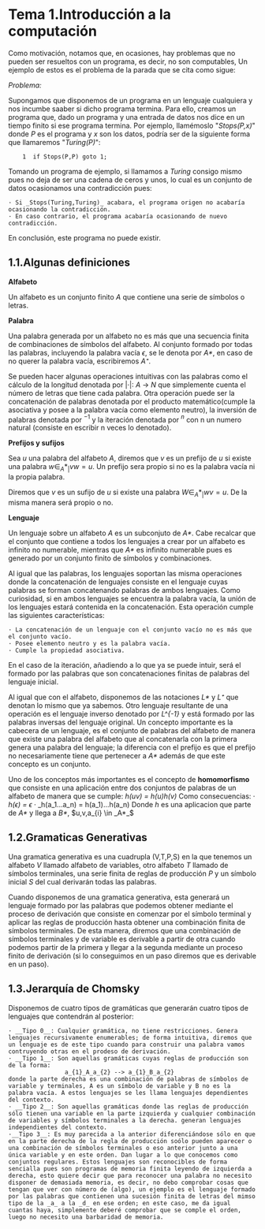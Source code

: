 # Tema 1.Introducción a la computación

Como motivación, notamos que, en ocasiones, hay problemas que no pueden ser resueltos con un programa, es decir, no son computables, Un ejemplo de estos es el problema de la parada que se cita como sigue: 

_Problema:_

Supongamos que disponemos de un programa en un lenguaje cualquiera y nos incumbe saaber si dicho programa termina. Para ello, creamos un programa que, dado un programa y una entrada de datos nos dice en un tiempo finito si ese programa termina. Por ejemplo, llamémoslo "_Stops(P,x)_" donde _P_ es el programa y _x_ son los datos, podría ser de la siguiente forma que llamaremos "_Turing(P)_":

```
    1  if Stops(P,P) goto 1;
```    
Tomando un programa de ejemplo, si llamamos a _Turing_ consigo mismo pues no deja de ser una cadena de ceros y unos, lo cual es un conjunto de datos ocasionamos una contradicción pues:

    · Si _Stops(Turing,Turing)_ acabara, el programa origen no acabaría ocasionando la contradicción.
    · En caso contrario, el programa acabaría ocasionando de nuevo contradicción.
En conclusión, este programa no puede existir.

## 1.1.Algunas definiciones

__Alfabeto__

Un alfabeto es un conjunto finito _A_ que contiene una serie de símbolos o letras. 

__Palabra__ 

Una palabra generada por un alfabeto no es más que una secuencia finita de combinaciones de símbolos del alfabeto. Al conjunto formado por todas las palabras, incluyendo la palabra vacía ${\epsilon}$, se le denota por _A*_, en caso de no querer la palabra vacía, escribiremos _A⁺_.

Se pueden hacer algunas operaciones intuitivas con las palabras como el cálculo de la longitud denotada por |·|: _A_ -> $N$ que simplemente cuenta el número de letras que tiene cada palabra. Otra operación puede ser la concatenación de palabras denotada por el producto matemático(cumple la asociativa y posee a la palabra vacía como elemento neutro), la inversión de palabras denotada por $^{-1}$ y la iteración denotada por $^n$ con n un numero natural (consiste en escribir n veces lo denotado).

__Prefijos y sufijos__

Sea _u_ una palabra del alfabeto _A_, diremos que _v_ es un prefijo de _u_ si existe una palabra $w \in  _A*_ | vw=u$. Un prefijo sera propio si no es la palabra vacía ni la propia palabra.

Diremos que _v_ es un sufijo de _u_ si existe una palabra $W \in _A*_ | wv=u$. De la misma manera será propio o no.

__Lenguaje__

Un lenguaje sobre un alfabeto _A_ es un subconjuto de _A*_. Cabe recalcar que el conjunto que contiene a todos los lenguajes a crear por un alfabeto es infinito no numerable, mientras que _A*_ es infinito numerable pues es generado por un conjunto finito de símbolos y combinaciones.

Al igual que las palabras, los lenguajes soportan las misma operaciones donde la concatenación de lenguajes consiste en el lenguaje cuyas palabras se forman concatenando palabras de ambos lenguajes. Como curiosidad, si en ambos lenguajes se encuentra la palabra vacía, la unión de los lenguajes estará contenida en la concatenación. Esta operación cumple las siguientes características:

    · La concatenación de un lenguaje con el conjunto vacío no es más que el conjunto vacío.
    · Posee elemento neutro y es la palabra vacía.
    · Cumple la propiedad asociativa.

En el caso de la iteración, añadiendo a lo que ya se puede intuir, será el formado por las palabras que son concatenaciones finitas de palabras del lenguaje inicial.

Al igual que con el alfabeto, disponemos de las notaciones _L*_ y _L⁺_ que denotan lo mismo que ya sabemos.
Otro lenguaje resultante de una operación es el lenguaje inverso denotado por _L^{-1}_ y está formado por las palabras inversas del lenguaje original.
Un concepto importante es la cabecera de un lenguaje, es el conjunto de palabras del alfabeto de manera que existe una palabra del alfabeto que al concatenarla con la primera genera una palabra del lenguaje; la diferencia con el prefijo es que el prefijo no necesariamente tiene que pertenecer a _A*_ además de que este concepto es un conjunto.

Uno de los conceptos más importantes es el concepto de __homomorfismo__ que consiste en una aplicación entre dos conjuntos de palabras de un alfabeto de manera que se cumple:
                                        _h(uv) = h(u)h(v)_
Como consecuencias:
    · _h($\epsilon$) = $\epsilon$_
    · _h(a_1...a_n) = h(a_1)...h(a_n)
Donde _h_ es una aplicacion que parte de _A*_ y llega a _B*_, $u,v,a_{i} \in _A*_$ 

## 1.2.Gramaticas Generativas

Una gramatica generativa es una cuadrupla (V,T,P,S) en la que tenemos un alfabeto _V_ llamado alfabeto de variables, otro alfabeto _T_ llamado de símbolos terminales, una serie finita de reglas de producción _P_ y un símbolo inicial _S_ del cual derivarán todas las palabras.

Cuando disponemos de una gramatica generativa, esta generará un lenguaje formado por las palabras que podemos obtener mediante el proceso de derivación que consiste en comenzar por el símbolo terminal y aplicar las reglas de producción hasta obtener una combinación finita de símbolos terminales. De esta manera, diremos que una combinación de símbolos terminales y de variable es derivable a partir de otra cuando podemos partir de la primera y llegar a la segunda mediante un proceso finito de derivación (si lo conseguimos en un paso diremos que es derivable en un paso).

## 1.3.Jerarquía de Chomsky

Disponemos de cuatro tipos de gramáticas que generarán cuatro tipos de lenguajes que contendrán al posterior:

    · __Tipo 0__: Cualquier gramática, no tiene restricciones. Genera lenguajes recursivamente enumerables; de forma intuitiva, diremos que un lenguaje es de este tipo cuando para construir una palabra vamos contruyendo otras en el prodeso de derivación.
    · __Tipo 1__: Son aquellas gramáticas cuyas reglas de producción son de la forma:
                    a_{1}_A_a_{2} --> a_{1}_B_a_{2}
    donde la parte derecha es una combinación de palabras de símbolos de variable y terminales, A es un símbolo de variable y B no es la palabra vacía. A estos lenguajes se les llama lenguajes dependientes del contexto.
    · __Tipo 2__: Son aquellas gramáticas donde las reglas de producción sólo tienen una variable en la parte izquierda y cualquier combinación de variables y símbolos terminales a la derecha. generan lenguajes independientes del contexto.
    ·__Tipo 3__: Es muy parecida a la anterior diferenciándose sólo en que en la parte derecha de la regla de producción soólo pueden aparecer o una combinación de símbolos terminales o eso anterior junto a una única variable y en este orden. Dan lugar a lo que conocemos como conjuntos regulares. Estos lenguajes son reconocibles de forma sencialla pues son programas de memoria finita leyendo de izquierda a derecha, esto quiere decir que para reconocer una palabra no necesito disponer de demasiada memoria, es decir, no debo comprobar cosas que tengan que ver con número de (algo), un ejemplo es el lenguaje formado por las palabras que contienen una sucesión finita de letras del mimso tipo de la _a_ a la _d_ en ese orden; en este caso, me da igual cuantas haya, simplemente deberé comprobar que se comple el orden, luego no necesito una barbaridad de memoria.
